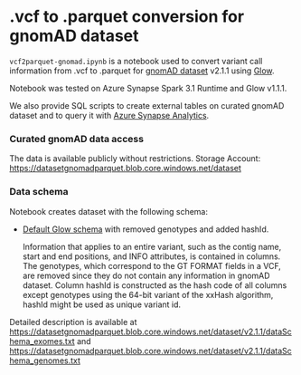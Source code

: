 
# .vcf to .parquet conversion for gnomAD dataset

 `vcf2parquet-gnomad.ipynb` is a notebook used to convert variant call information from .vcf to .parquet for [gnomAD dataset](https://docs.microsoft.com/en-us/azure/open-datasets/dataset-gnomad) v2.1.1 using [Glow](https://projectglow.io/). 

Notebook was tested on Azure Synapse Spark 3.1 Runtime and Glow v1.1.1.

We also provide SQL scripts to create external tables on curated gnomAD dataset and to query it with [Azure Synapse Analytics](https://azure.microsoft.com/en-us/services/synapse-analytics/).

### Curated gnomAD data access

The data is available publicly without restrictions. Storage Account: https://datasetgnomadparquet.blob.core.windows.net/dataset 


### Data schema 

Notebook creates dataset with the following schema:
    
* [Default Glow schema](https://glow.readthedocs.io/en/latest/etl/variant-data.html#vcf)  with removed genotypes and added hashId. 

    Information that applies to an entire variant, such as the contig name, start and end positions, and INFO attributes, is contained in columns. The genotypes, which correspond to the GT FORMAT fields in a VCF, are removed since they do not contain any information in gnomAD dataset. Column hashId is constructed as the hash code of all columns except genotypes using the 64-bit variant of the xxHash algorithm, hashId might be used as unique variant id.

Detailed description is available at https://datasetgnomadparquet.blob.core.windows.net/dataset/v2.1.1/dataSchema_exomes.txt and https://datasetgnomadparquet.blob.core.windows.net/dataset/v2.1.1/dataSchema_genomes.txt